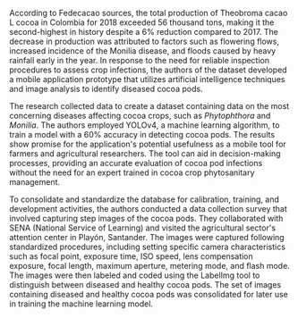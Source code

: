 According to Fedecacao sources, the total production of Theobroma cacao L cocoa in Colombia for 2018 exceeded 56 thousand tons, making it the second-highest in history despite a 6% reduction compared to 2017. The decrease in production was attributed to factors such as flowering flows, increased incidence of the Monilia disease, and floods caused by heavy rainfall early in the year. In response to the need for reliable inspection procedures to assess crop infections, the authors of the dataset developed a mobile application prototype that utilizes artificial intelligence techniques and image analysis to identify diseased cocoa pods.

The research collected data to create a dataset containing data on the most concerning diseases affecting cocoa crops, such as *Phytophthora* and *Monilia*. The authors employed YOLOv4, a machine learning algorithm, to train a model with a 60% accuracy in detecting cocoa pods. The results show promise for the application's potential usefulness as a mobile tool for farmers and agricultural researchers. The tool can aid in decision-making processes, providing an accurate evaluation of cocoa pod infections without the need for an expert trained in cocoa crop phytosanitary management.

To consolidate and standardize the database for calibration, training, and development activities, the authors conducted a data collection survey that involved capturing step images of the cocoa pods. They collaborated with SENA (National Service of Learning) and visited the agricultural sector's attention center in Playón, Santander. The images were captured following standardized procedures, including setting specific camera characteristics such as focal point, exposure time, ISO speed, lens compensation exposure, focal length, maximum aperture, metering mode, and flash mode. The images were then labeled and coded using the LabelImg tool to distinguish between diseased and healthy cocoa pods. The set of images containing diseased and healthy cocoa pods was consolidated for later use in training the machine learning model.
